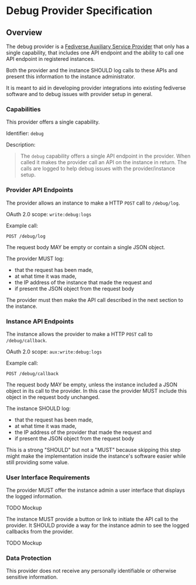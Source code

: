 # Debug Provider Specification

## Overview

The debug provider is a
[Fediverse Auxiliary Service Provider](../../general/v0.1/)
that only has a single capability, that includes one API endpoint and
the ability to call one API endpoint in registered instances.

Both the provider and the instance SHOULD log calls to these APIs and
present this information to the instance administrator.

It is meant to aid in developing provider integrations into existing
fediverse software and to debug issues with provider setup in general.

### Capabilities

This provider offers a single capability.

Identifier: `debug`

Description:

> The `debug` capability offers a single API endpoint in the provider.
> When called it makes the provider call an API on the instance in
> return. The calls are logged to help debug issues with the
> provider/instance setup.

### Provider API Endpoints

The provider allows an instance to make a HTTP `POST` call to `/debug/log`.

OAuth 2.0 scope: `write:debug:logs`

Example call:

```http
POST /debug/log
```

The request body MAY be empty or contain a single JSON object.

The provider MUST log:

* that the request has been made,
* at what time it was made,
* the IP address of the instance that made the request and
* if present the JSON object from the request body 

The provider must then make the API call described in the next section
to the instance.

### Instance API Endpoints

The instance allows the provider to make a HTTP `POST` call to
`/debug/callback`.

OAuth 2.0 scope: `aux:write:debug:logs`

Example call:

```http
POST /debug/callback
```

The request body MAY be empty, unless the instance included a JSON
object in its call to the provider. In this case the provider MUST
include this object in the request body unchanged.

The instance SHOULD log:

* that the request has been made,
* at what time it was made,
* the IP address of the provider that made the request and
* if present the JSON object from the request body 

This is a strong "SHOULD" but not a "MUST" because skipping this step
might make the implementation inside the instance's software easier
while still providing some value.

### User Interface Requirements

The provider MUST offer the instance admin a user interface that
displays the logged information.

TODO Mockup

The instance MUST provide a button or link to initiate the API call to
the provider. It SHOULD provide a way for the instance admin to see the
logged callbacks from the provider.

TODO Mockup

### Data Protection

This provider does not receive any personally identifiable or otherwise
sensitive information.
